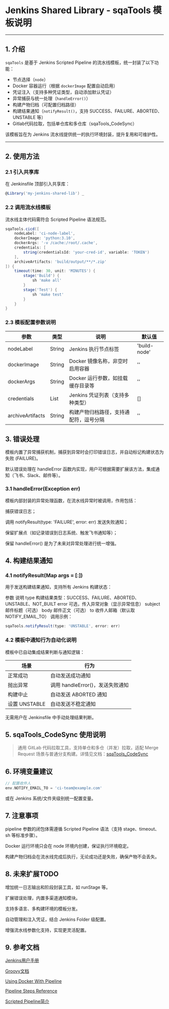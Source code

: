 # Jenkins Shared Library - sqaTools 模板说明

---

## 1. 介绍

`sqaTools` 是基于 Jenkins Scripted Pipeline 的流水线模板，统一封装了以下功能：

- 节点选择（`node`）
- Docker 容器运行（根据 `dockerImage` 配置自动启用）
- 凭证注入（支持多种凭证类型，自动添加默认凭证）
- 异常捕获与统一处理（`handleError()`）
- 构建产物归档（可配置归档路径）
- 构建结果通知（`notifyResult()`，支持 SUCCESS、FAILURE、ABORTED、UNSTABLE 等）
- Gitlab代码拉取，包括单仓库和多仓库（sqaTools_CodeSync）

该模板旨在为 Jenkins 流水线提供统一的执行环境封装，提升复用和可维护性。

---

## 2. 使用方法

### 2.1 引入共享库

在 Jenkinsfile 顶部引入共享库：

```groovy
@Library('my-jenkins-shared-lib') _
```
### 2.2 调用流水线模板
流水线主体代码需符合 Scripted Pipeline 语法规范。
```groovy
sqaTools.cicd([
    nodeLabel: 'ci-node-label',
    dockerImage: 'python:3.10',
    dockerArgs: '-v /cache:/root/.cache',
    credentials: [
        string(credentialsId: 'your-cred-id', variable: 'TOKEN')
    ],
    archiveArtifacts: 'build/output/**/*.zip'
]) {
    timeout(time: 30, unit: 'MINUTES') {
        stage('Build') {
            sh 'make all'
        }
        stage('Test') {
            sh 'make test'
        }
    }
}
```
### 2.3 模板配置参数说明
|参数	|类型	|说明	|默认值|
|--|--|--|--|
|nodeLabel|	String	|Jenkins 执行节点标签|	'build-node'
|dockerImage|	String	|Docker 镜像名称，非空时启用容器|	''
|dockerArgs|	String	|Docker 运行参数，如挂载缓存目录等	|''
|credentials|	List	|Jenkins 凭证列表（支持多种类型）|	[]
|archiveArtifacts|	String	|构建产物归档路径，支持通配符，逗号分隔|	''
## 3. 错误处理
模板内置了异常捕获机制，捕获到异常时会打印错误日志，并自动标记构建状态为失败 (FAILURE)。

默认错误处理在 handleError 函数内实现，用户可根据需要扩展该方法，集成通知（飞书、Slack、邮件等）。
### 3.1 handleError(Exception err)
模板内部封装的异常处理函数，在流水线异常时被调用，作用包括：

捕获错误日志；

调用 notifyResult(type: 'FAILURE', error: err) 发送失败通知；

保留扩展点（如记录错误到日志系统、触发飞书通知等）；

保留 handleError() 是为了未来对异常处理进行统一增强。
## 4. 构建结果通知
### 4.1 notifyResult(Map args = [:])
用于发送构建结果通知，支持所有 Jenkins 构建状态：

参数	说明
type	构建结果类型：SUCCESS、FAILURE、ABORTED、UNSTABLE、NOT_BUILT
error	可选，传入异常对象（显示异常信息）
subject	邮件标题（可选）
body	邮件正文（可选）
to	收件人邮箱（默认取 NOTIFY_EMAIL_TO）
调用示例：

```groovy
sqaTools.notifyResult(type: 'UNSTABLE', error: err)
```
### 4.2 模板中通知行为自动化说明
模板中已自动集成结果判断与通知逻辑：

|场景	|行为|
|--|--|
|正常成功	|自动发送成功通知|
|抛出异常	|调用 handleError()，发送失败通知|
|构建中止	|自动发送 ABORTED 通知|
|设置 UNSTABLE	|自动发送不稳定通知|

无需用户在 Jenkinsfile 中手动处理结果判断。
## 5. sqaTools_CodeSync 使用说明
> 通用 GitLab 代码拉取工具，支持单仓和多仓（并发）拉取，适配 Merge Request 场景与普通分支构建。详情见文档：[sqaTools_CodeSync](docs/RepoSync.md)
## 6. 环境变量建议
```groovy
// 配置收件人
env.NOTIFY_EMAIL_TO = 'ci-team@example.com'
```
或在 Jenkins 系统/文件夹级别统一配置变量。
## 7. 注意事项
pipeline 参数的闭包体需遵循 Scripted Pipeline 语法（支持 stage、timeout、sh 等标准步骤）。

Docker 运行环境只会在 node 环境内创建，保证执行环境稳定。

构建产物归档会在流水线完成后执行，无论成功还是失败，确保产物不会丢失。

## 8. 未来扩展TODO
增加统一日志输出和阶段封装工具，如 runStage 等。

扩展错误处理，内置多渠道通知模块。

支持多语言、多构建环境的模板分发。

自动管理和注入凭证，结合 Jenkins Folder 级配置。

增强流水线参数化支持，实现更灵活配置。

## 9. 参考文档
[Jenkins用户手册](https://www.jenkins.io/doc/book/getting-started/)

[Groovy文档](https://groovy-lang.org/documentation.html)

[Using Docker With Pipeline](https://www.jenkins.io/doc/book/pipeline/docker/)

[Pipeline Steps Reference](https://www.jenkins.io/doc/pipeline/steps/)

[Scripted Pipeline简介](https://www.jenkins.io/doc/book/pipeline/syntax/#scripted-pipeline)
